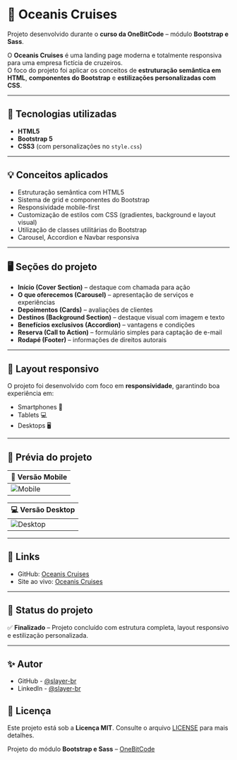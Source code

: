# 🌊 Oceanis Cruises

Projeto desenvolvido durante o **curso da OneBitCode** – módulo **Bootstrap e Sass**.

O **Oceanis Cruises** é uma landing page moderna e totalmente responsiva para uma empresa fictícia de cruzeiros.  
O foco do projeto foi aplicar os conceitos de **estruturação semântica em HTML**, **componentes do Bootstrap** e **estilizações personalizadas com CSS**.

---

## 🚀 Tecnologias utilizadas

- **HTML5**
- **Bootstrap 5**
- **CSS3** (com personalizações no `style.css`)

---

## 💡 Conceitos aplicados

- Estruturação semântica com HTML5  
- Sistema de grid e componentes do Bootstrap  
- Responsividade mobile-first  
- Customização de estilos com CSS (gradientes, background e layout visual)  
- Utilização de classes utilitárias do Bootstrap  
- Carousel, Accordion e Navbar responsiva  

---

## 🖥️ Seções do projeto

- **Início (Cover Section)** – destaque com chamada para ação  
- **O que oferecemos (Carousel)** – apresentação de serviços e experiências  
- **Depoimentos (Cards)** – avaliações de clientes  
- **Destinos (Background Section)** – destaque visual com imagem e texto  
- **Benefícios exclusivos (Accordion)** – vantagens e condições  
- **Reserva (Call to Action)** – formulário simples para captação de e-mail  
- **Rodapé (Footer)** – informações de direitos autorais  

---

## 📱 Layout responsivo

O projeto foi desenvolvido com foco em **responsividade**, garantindo boa experiência em:
- Smartphones 📱  
- Tablets 💻  
- Desktops 🖥️  

---

## 📸 Prévia do projeto

| 📱 Versão Mobile | 
|------------------|
| ![Mobile](./src/images/oceanis-mobile.gif) | 

| 💻 Versão Desktop |
|-------------------|
| ![Desktop](./src/images/oceanis-desktop.gif) |

---

## 🔗 Links

- GitHub: <a href="https://github.com/slayer-br/oceanis" target="_blank" rel="noopener noreferrer">Oceanis Cruises</a>
- Site ao vivo: <a href="https://slayer-br.github.io/oceanis/" target="_blank" rel="noopener noreferrer">Oceanis Cruises</a>

---


## 🏁 Status do projeto

✅ **Finalizado** – Projeto concluído com estrutura completa, layout responsivo e estilização personalizada.

---

## ✨ Autor

- GitHub - <a href="https://github.com/slayer-br" target="_blank" rel="noopener noreferrer">@slayer-br</a>
- LinkedIn - <a href="https://www.linkedin.com/in/carlos-alberto-da-silva-93758b270/" target="_blank" rel="noopener noreferrer">@slayer-br</a>

## 📜 Licença  

Este projeto está sob a **Licença MIT**. Consulte o arquivo [LICENSE](./LICENSE) para mais detalhes. 

Projeto do módulo **Bootstrap e Sass** – [OneBitCode](https://onebitcode.com)